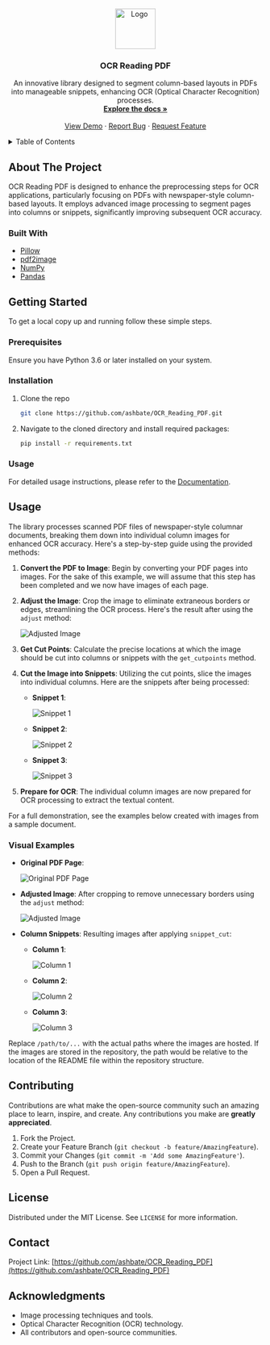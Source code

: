 <!-- Improved compatibility of back to top link: See: https://github.com/othneildrew/Best-README-Template/pull/73 -->
<a name="readme-top"></a>

<!-- PROJECT LOGO -->
<br />
<div align="center">
  <a href="https://github.com/ashbate/OCR_Reading_PDF">
    <img src="images/logo.png" alt="Logo" width="80" height="80">
  </a>

  <h3 align="center">OCR Reading PDF</h3>

  <p align="center">
    An innovative library designed to segment column-based layouts in PDFs into manageable snippets, enhancing OCR (Optical Character Recognition) processes.
    <br />
    <a href="https://github.com/ashbate/OCR_Reading_PDF"><strong>Explore the docs »</strong></a>
    <br />
    <br />
    <a href="https://github.com/ashbate/OCR_Reading_PDF">View Demo</a>
    ·
    <a href="https://github.com/ashbate/OCR_Reading_PDF/issues/new?labels=bug&template=bug-report---.md">Report Bug</a>
    ·
    <a href="https://github.com/ashbate/OCR_Reading_PDF/issues/new?labels=enhancement&template=feature-request---.md">Request Feature</a>
  </p>
</div>

<!-- TABLE OF CONTENTS -->
<details>
  <summary>Table of Contents</summary>
  <ol>
    <li>
      <a href="#about-the-project">About The Project</a>
      <ul>
        <li><a href="#built-with">Built With</a></li>
      </ul>
    </li>
    <li>
      <a href="#getting-started">Getting Started</a>
      <ul>
        <li><a href="#prerequisites">Prerequisites</a></li>
        <li><a href="#installation">Installation</a></li>
      </ul>
    </li>
    <li><a href="#usage">Usage</a></li>
    <li><a href="#contributing">Contributing</a></li>
    <li><a href="#license">License</a></li>
    <li><a href="#contact">Contact</a></li>
    <li><a href="#acknowledgments">Acknowledgments</a></li>
  </ol>
</details>

## About The Project

OCR Reading PDF is designed to enhance the preprocessing steps for OCR applications, particularly focusing on PDFs with newspaper-style column-based layouts. It employs advanced image processing to segment pages into columns or snippets, significantly improving subsequent OCR accuracy.

### Built With

* [Pillow](https://python-pillow.org)
* [pdf2image](https://pypi.org/project/pdf2image/)
* [NumPy](https://numpy.org)
* [Pandas](https://pandas.pydata.org)

## Getting Started

To get a local copy up and running follow these simple steps.

### Prerequisites

Ensure you have Python 3.6 or later installed on your system.

### Installation

1. Clone the repo
   ```sh
   git clone https://github.com/ashbate/OCR_Reading_PDF.git

2. Navigate to the cloned directory and install required packages:
   ```sh
   pip install -r requirements.txt

### Usage

For detailed usage instructions, please refer to the [Documentation](https://github.com/ashbate/OCR_Reading_PDF).

## Usage

The library processes scanned PDF files of newspaper-style columnar documents, breaking them down into individual column images for enhanced OCR accuracy. Here's a step-by-step guide using the provided methods:

1. **Convert the PDF to Image**: Begin by converting your PDF pages into images. For the sake of this example, we will assume that this step has been completed and we now have images of each page.

2. **Adjust the Image**: Crop the image to eliminate extraneous borders or edges, streamlining the OCR process. Here's the result after using the `adjust` method:

   ![Adjusted Image](/path/to/adjusted_image.png)

3. **Get Cut Points**: Calculate the precise locations at which the image should be cut into columns or snippets with the `get_cutpoints` method.

4. **Cut the Image into Snippets**: Utilizing the cut points, slice the images into individual columns. Here are the snippets after being processed:

   - **Snippet 1**:

     ![Snippet 1](/path/to/snippet_1.png)

   - **Snippet 2**:

     ![Snippet 2](/path/to/snippet_2.png)

   - **Snippet 3**:

     ![Snippet 3](/path/to/snippet_3.png)

5. **Prepare for OCR**: The individual column images are now prepared for OCR processing to extract the textual content.

For a full demonstration, see the examples below created with images from a sample document.

### Visual Examples

- **Original PDF Page**:

  ![Original PDF Page](/path/to/original_pdf_page.png)

- **Adjusted Image**: After cropping to remove unnecessary borders using the `adjust` method:

  ![Adjusted Image](/path/to/adjusted_image.png)

- **Column Snippets**: Resulting images after applying `snippet_cut`:

  - **Column 1**:

    ![Column 1](/path/to/column1.png)

  - **Column 2**:

    ![Column 2](/path/to/column2.png)

  - **Column 3**:

    ![Column 3](/path/to/column3.png)

Replace `/path/to/...` with the actual paths where the images are hosted. If the images are stored in the repository, the path would be relative to the location of the README file within the repository structure.


## Contributing

Contributions are what make the open-source community such an amazing place to learn, inspire, and create. Any contributions you make are **greatly appreciated**.

1. Fork the Project.
2. Create your Feature Branch (`git checkout -b feature/AmazingFeature`).
3. Commit your Changes (`git commit -m 'Add some AmazingFeature'`).
4. Push to the Branch (`git push origin feature/AmazingFeature`).
5. Open a Pull Request.

## License

Distributed under the MIT License. See `LICENSE` for more information.

## Contact

Project Link: [https://github.com/ashbate/OCR_Reading_PDF](https://github.com/ashbate/OCR_Reading_PDF)

## Acknowledgments

- Image processing techniques and tools.
- Optical Character Recognition (OCR) technology.
- All contributors and open-source communities.
